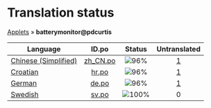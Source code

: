 # Translation status
[Applets](../../README.md) &#187; **batterymonitor@pdcurtis**

Language | ID.po | Status | Untranslated
---------|:--:|:------:|:-----------:
[Chinese (Simplified)](../../language-status/zh_CN.md) | [zh_CN.po](po/zh_CN.po) | ![96%](http://progressed.io/bar/96) | [1](untranslated-po/zh_CN.md)
[Croatian](../../language-status/hr.md) | [hr.po](po/hr.po) | ![96%](http://progressed.io/bar/96) | [1](untranslated-po/hr.md)
[German](../../language-status/de.md) | [de.po](po/de.po) | ![96%](http://progressed.io/bar/96) | [1](untranslated-po/de.md)
[Swedish](../../language-status/sv.md) | [sv.po](po/sv.po) | ![100%](http://progressed.io/bar/100) | 0
